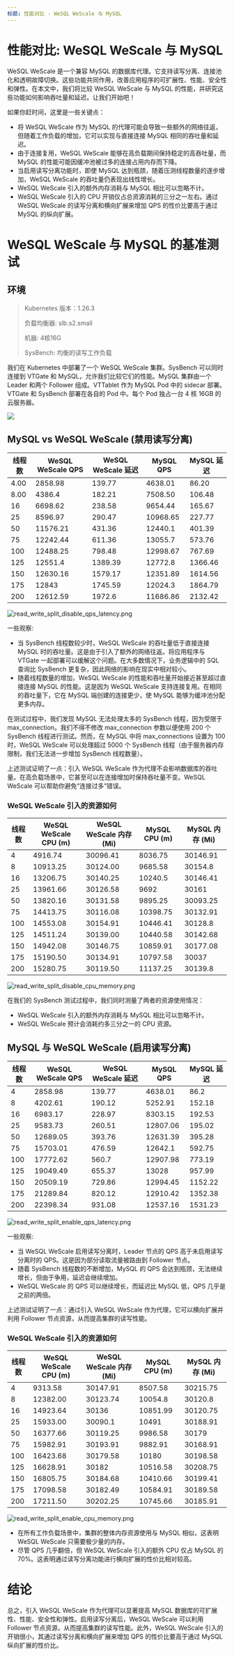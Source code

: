 ```yaml
---
标题: 性能对比 - WeSQL WeScale 与 MySQL
---
```


# 性能对比: WeSQL WeScale 与 MySQL

WeSQL WeScale 是一个兼容 MySQL 的数据库代理。它支持读写分离、连接池化和透明故障切换。这些功能共同作用，改善应用程序的可扩展性、性能、安全性和弹性。在本文中，我们将比较 WeSQL WeScale 与 MySQL 的性能，并研究这些功能如何影响吞吐量和延迟。让我们开始吧！

如果你赶时间，这里是一些关键点：

- 将 WeSQL WeScale 作为 MySQL 的代理可能会导致一些额外的网络往返，但随着工作负载的增加，它可以实现与直接连接 MySQL 相同的吞吐量和延迟。
- 由于连接复用，WeSQL WeScale 能够在高负载期间保持稳定的高吞吐量，而 MySQL 的性能可能因缓冲池被过多的连接占用内存而下降。
- 当启用读写分离功能时，即使 MySQL 达到瓶颈，随着压测线程数量的逐步增加，WeSQL WeScale 的吞吐量仍表现出线性增长。
- WeSQL WeScale 引入的额外内存消耗与 MySQL 相比可以忽略不计。
- WeSQL WeScale 引入的 CPU 开销仅占总资源消耗的三分之一左右。通过 WeSQL WeScale 的读写分离和横向扩展来增加 QPS 的性价比要高于通过 MySQL 的纵向扩展。

# WeSQL WeScale 与 MySQL 的基准测试

## 环境

> Kubernetes 版本：1.26.3
>
> 负载均衡器: slb.s2.small
>
> 机器: 4核16G
>
> SysBench: 均衡的读写工作负载

我们在 Kubernetes 中部署了一个 WeSQL WeScale 集群。SysBench 可以同时连接到 VTGate 和 MySQL，允许我们比较它们的性能。MySQL 集群由一个 Leader 和两个 Follower 组成。VTTablet 作为 MySQL Pod 中的 sidecar 部署。VTGate 和 SysBench 部署在各自的 Pod 中。每个 Pod 独占一台 4 核 16GB 的云服务器。

![](images/16923404829726.jpg)

## MySQL vs WeSQL WeScale (禁用读写分离)

| 线程数 | WeSQL WeScale QPS | WeSQL WeScale 延迟 | MySQL QPS | MySQL 延迟 |
| --- | --- | --- | --- | --- |
| 4.00 | 2858.98 | 139.77 | 4638.01 | 86.20 |
| 8.00 | 4386.4 | 182.21 | 7508.50 | 106.48 |
| 16 | 6698.62 | 238.58 | 9654.44 | 165.67 |
| 25 | 8596.97 | 290.47 | 10968.65 | 227.77 |
| 50 | 11576.21 | 431.36 | 12440.1 | 401.39 |
| 75 | 12242.44 | 611.36 | 13055.7 | 573.76 |
| 100 | 12488.25 | 798.48 | 12998.67 | 767.69 |
| 125 | 12551.4 | 1389.39 | 12772.8 | 1366.46 |
| 150 | 12630.16 | 1579.17 | 12351.89 | 1614.56 |
| 175 | 12843 | 1745.59 | 12024.3 | 1864.79 |
| 200 | 12612.59 | 1972.6 | 11686.86 | 2132.42 |

![read_write_split_disable_qps_latency.png](images%2Fread_write_split_disable_qps_latency.png)

一些观察:

- 当 SysBench 线程数较少时，WeSQL WeScale 的吞吐量低于直接连接 MySQL 时的吞吐量。这是由于引入了额外的网络往返。将应用程序与 VTGate 一起部署可以缓解这个问题。在大多数情况下，业务逻辑中的 SQL 查询比 SysBench 更复杂，因此网络的影响在现实中相对较小。
- 随着线程数量的增加，WeSQL WeScale 的性能和吞吐量开始接近甚至超过直接连接 MySQL 的性能。这是因为 WeSQL WeScale 支持连接复用。在相同的吞吐量下，它在 MySQL 端创建的连接更少，使 MySQL 能够为缓冲池分配更多内存。

在测试过程中，我们发现 MySQL 无法处理太多的 SysBench 线程，因为受限于 max_connection。我们不得不修改 max_connection 参数以便使用 200 个 SysBench 线程进行测试。然而，在 MySQL 中将 max_connections 设置为 100 时，WeSQL WeScale 可以处理超过 5000 个 SysBench 线程（由于服务器内存限制，我们无法进一步增加 SysBench 线程数量）。

上述测试证明了一点：引入 WeSQL WeScale 作为代理不会影响数据库的吞吐量。在高负载场景中，它甚至可以在连接增加时保持吞吐量不变。WeSQL WeScale 可以帮助你避免“连接过多”错误。

### WeSQL WeScale 引入的资源如何

| 线程数 | WeSQL WeScale CPU (m) | WeSQL WeScale 内存 (Mi) | MySQL CPU (m) | MySQL 内存 (Mi) |
| --- | --- | --- | --- | --- |
| 4 | 4916.74 | 30096.41 | 8036.75 | 30146.91 |
| 8 | 10913.25 | 30124.00 | 9685.58 | 30154.8 |
| 16 | 13206.75 | 30140.25 | 10240.5 | 30146.41 |
| 25 | 13961.66 | 30126.58 | 9692 | 30161 |
| 50 | 13820.16 | 30131.58 | 9895.25 | 30093.25 |
| 75 | 14413.75 | 30116.08 | 10398.75 | 30132.91 |
| 100 | 14553.08 | 30154.91 | 10446.41 | 30128.8 |
| 125 | 14511.24 | 30139.00 | 10440.58 | 30142.68 |
| 150 | 14942.08 | 30146.75 | 10859.91 | 30177.08 |
| 175 | 15190.50 | 30134.91 | 10797.58 | 30037 |
| 200 | 15280.75 | 30119.50 | 11137.25 | 30139.8 |

![read_write_split_disable_cpu_memory.png](images%2Fread_write_split_disable_cpu_memory.png)

在我们的 SysBench 测试过程中，我们同时测量了两者的资源使用情况：
- WeSQL WeScale 引入的额外内存消耗与 MySQL 相比可以忽略不计。
- WeSQL WeScale 预计会消耗约多三分之一的 CPU 资源。

## MySQL 与 WeSQL WeScale (启用读写分离)

| 线程数 | WeSQL WeScale QPS | WeSQL WeScale 延迟 | MySQL QPS | MySQL 延迟 |
| --- | --- | --- | --- | --- |
| 4 | 2858.98 | 139.77 | 4638.01 | 86.2 |
| 8 | 4202.61 | 190.12 | 5252.91 | 152.18 |
| 16 | 6983.17 | 228.97 | 8303.15 | 192.53 |
| 25 | 9583.73 | 260.51 | 12807.06 | 195.02 |
| 50 | 12689.05 | 393.76 | 12631.39 | 395.28 |
| 75 | 15703.01 | 476.59 | 12642.1 | 592.75 |
| 100 | 17772.62 | 560.7 | 12907.98 | 773.19 |
| 125 | 19049.49 | 655.37 | 13028 | 957.99 |
| 150 | 20509.19 | 729.86 | 12994.45 | 1152.22 |
| 175 | 21289.84 | 820.12 | 12910.42 | 1352.38 |
| 200 | 22398.34 | 931.08 | 12537.16 | 1531.23 |

![read_write_split_enable_qps_latency.png](images%2Fread_write_split_enable_qps_latency.png)

一些观察:

- 当 WeSQL WeScale 启用读写分离时，Leader 节点的 QPS 高于未启用读写分离时的 QPS。这是因为部分读取流量被路由到 Follower 节点。
- 随着 SysBench 线程数的不断增加，MySQL 的 QPS 会达到瓶颈，无法继续增长，但由于争用，延迟会继续增加。
- WeSQL WeScale 的 QPS 可以继续增长，而延迟比 MySQL 低，QPS 几乎是之前的两倍。

上述测试证明了一点：通过引入 WeSQL WeScale 作为代理，它可以横向扩展并利用 Follower 节点资源，从而提高集群的读写性能。

### WeSQL WeScale 引入的资源如何

| 线程数 | WeSQL WeScale CPU (m) | WeSQL WeScale 内存 (Mi) | MySQL CPU (m) | MySQL 内存 (Mi) |
| --- | --- | --- | --- | --- |
| 4 | 9313.58 | 30147.91 | 8507.58 | 30215.75 |
| 8 | 12382.00 | 30123.74 | 10054.8 | 30120.8 |
| 16 | 14923.64 | 30136 | 10851.99 | 30120.75 |
| 25 | 15933.00 | 30090.1 | 10491 | 30188.91 |
| 50 | 16377.66 | 30119.25 | 9986.58 | 30179 |
| 75 | 15982.91 | 30193.91 | 9882.91 | 30168.91 |
| 100 | 16423.68 | 30179.58 | 10180 | 30198.58 |
| 125 | 16628.91 | 30182 | 10516.58 | 30208.75 |
| 150 | 16805.75 | 30184.68 | 10410.66 | 30199.41 |
| 175 | 17098.58 | 30182.49 | 10584.91 | 30189.58 |
| 200 | 17211.50 | 30202.25 | 10745.66 | 30185.91 |

![read_write_split_enable_cpu_memory.png](images%2Fread_write_split_enable_cpu_memory.png)

- 在所有工作负载场景中，集群的整体内存资源使用与 MySQL 相似，这表明 WeSQL WeScale 只需要极少量的内存。
- 尽管 QPS 几乎翻倍，但 WeSQL WeScale 引入的额外 CPU 仅占 MySQL 的 70%。这表明通过读写分离功能进行横向扩展的性价比相对较高。

# 结论

总之，引入 WeSQL WeScale 作为代理可以显著提高 MySQL 数据库的可扩展性、性能、安全性和弹性。启用读写分离后，WeSQL WeScale 可以利用 Follower 节点资源，从而提高集群的读写性能。此外，WeSQL WeScale 引入的开销很小，其通过读写分离和横向扩展来增加 QPS 的性价比要高于通过 MySQL 纵向扩展的性价比。